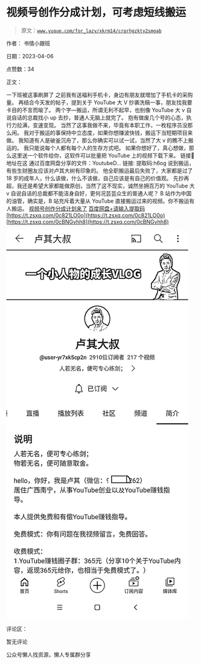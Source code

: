 # 视频号创作分成计划，可考虑短线搬运

> 原文：[`www.yuque.com/for_lazy/xkrm14/crprhgzkty2smgab`](https://www.yuque.com/for_lazy/xkrm14/crprhgzkty2smgab)



作者： 书情小跟班



日期：2023-04-06



点赞数：34



正文：



一下班被这事刷屏了 之前我有送福利手机卡，身边有朋友就增加了手机卡的采购量。 再结合今天发的帖子，提到关于 YouTube 大 V 抄袭洗稿一事，朋友找我要卡目的不言而喻了。 两个字—搬运，所谓无利不起早，也别像 YouTube 大 v 自说自话的总裁找小 up 去抄，普通人无脑上就完了。 抱有做废几个号的心态，执行力拉满，变速变现。 当然了这事我做不来，毕竟有本职工作，一枚程序员没那么闲。 我对于搬运的事保持中立态度，如果你想赚波快钱，搬运下当短期项目来做。 我知道有人是破釜沉舟了，那么你确实可以试一试，当然了大 v 的瞧不上搬运的。 我只能说每个人都有每个人的生存方式吧。 如果你想好了，真心想做，那么这里送一个软件给你，这软件可以批量把 YouTube 上的视频下载下来。 链接🔗地址在这 通过百度网盘分享的文件：YoutubeD… 链接: 提取码:h6og 说到搬运，有些生财圈友应该对卢其大树有印象的。 他全职搬运最后失败了，大家都是过了 18 岁的成年人，什么该做，什么不该做，自己应该是有自己的价值观。 先抄再超，我还是希望大家都能做原创，当然了这不现实，诚然坐拥百万的 YouTube 大 v 自说自话的总裁都不能洁身自好，更何况芸芸众生的普通人呢？ B 站作为中国的油管，确实是，B 站充斥着大量从 YouTube 直接搬运过来的视频。你不搬运有人搬运。 [视频号创作分成计划来了](https://mp.weixin.qq.com/s/Gx7CZqse2xZC5OwQCtj_Pw) [百度网盘+请输入提取码](https://pan.baidu.com/s/1ubTLCdSKtX49QsQQvbYQuQ?pwd=h6og) [https://t.zsxq.com/0c821LO0o](https://t.zsxq.com/0c821LO0o) [https://t.zsxq.com/0cBNGvhh8](https://t.zsxq.com/0cBNGvhh8)



![](img/c73d6744881f751c8d940a1b928636f7.png)



评论区：



暂无评论



公众号懒人找资源，懒人专属群分享

